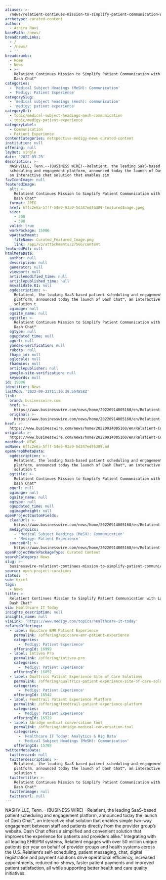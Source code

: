 ```yaml
---
aliases: >-
  /news/relatient-continues-mission-to-simplify-patient-communication-with-launch-of-dash-chat
archetype: curated-content
author:
  - Athira Ravi
basePath: /news/
breadcrumbLinks:
  - /
  - /news/
  - ''
breadcrumbs:
  - Home
  - News
  - >-
    Relatient Continues Mission to Simplify Patient Communication with Launch of
    Dash Chat™
categories:
  - 'Medical Subject Headings (MeSH): Communication'
  - 'Medigy: Patient Experience'
categorySlug:
  - 'medical subject headings (mesh): communication'
  - 'medigy: patient experience'
categoryUrl:
  - topic/medical-subject-headings-mesh-communication
  - topic/medigy-patient-experience
categoryLabel:
  - Communication
  - Patient Experience
contentCategories: netspective-medigy-news-curated-content
institution: null
offering: null
layOut: single
date: '2022-09-23'
description: >-
  NASHVILLE, Tenn.--(BUSINESS WIRE)--Relatient, the leading SaaS-based patient
  scheduling and engagement platform, announced today the launch of Dash Chat™,
  an interactive chat solution that enables sim
favIconImage: null
featuredImage:
  alt: >-
    Relatient Continues Mission to Simplify Patient Communication with Launch of
    Dash Chat™
  format: JPEG
  href: 6ffc2e6a-5fff-54e9-93a9-5d347edf6389-featuredImage.jpeg
  size:
    - 300
    - 590
  valid: true
  workPackage: 15006
  wpAttachment:
    fileName: Curated_Featured_Image.png
    link: /api/v3/attachments/27566/content
featuredPdf: null
htmlMetaData:
  author: null
  description: null
  generator: null
  viewport: null
  articlemodified_time: null
  articlepublished_time: null
  msvalidate.01: null
  ogdescription: >-
    Relatient, the leading SaaS-based patient scheduling and engagement
    platform, announced today the launch of Dash Chat™, an interactive chat
    solution t
  ogimage: null
  ogsite_name: null
  ogtitle: >-
    Relatient Continues Mission to Simplify Patient Communication with Launch of
    Dash Chat™
  ogtype: null
  ogupdated_time: null
  ogurl: null
  yandex-verification: null
  robots: null
  fbapp_id: null
  oglocale: null
  fbadmins: null
  articlepublisher: null
  google-site-verification: null
  keywords: null
id: 15006
identifier: News
lastMod: '2022-09-23T11:30:39.554858Z'
link:
  brand: businesswire.com
  href: >-
    https://www.businesswire.com/news/home/20220914005160/en/Relatient-Continues-Mission-to-Simplify-Patient-Communication-with-Launch-of-Dash-Chat%E2%84%A2
  original: >-
    https://www.businesswire.com/news/home/20220914005160/en/Relatient-Continues-Mission-to-Simplify-Patient-Communication-with-Launch-of-Dash-Chat%E2%84%A2
href: >-
  https://www.businesswire.com/news/home/20220914005160/en/Relatient-Continues-Mission-to-Simplify-Patient-Communication-with-Launch-of-Dash-Chat%E2%84%A2
original: >-
  https://www.businesswire.com/news/home/20220914005160/en/Relatient-Continues-Mission-to-Simplify-Patient-Communication-with-Launch-of-Dash-Chat%E2%84%A2
mastHead: NEWS
mdName: 6ffc2e6a-5fff-54e9-93a9-5d347edf6389.md
openGraphMetaData:
  ogdescription: >-
    Relatient, the leading SaaS-based patient scheduling and engagement
    platform, announced today the launch of Dash Chat™, an interactive chat
    solution t
  ogtitle: >-
    Relatient Continues Mission to Simplify Patient Communication with Launch of
    Dash Chat™
  ogurl: null
  ogimage: null
  ogsite_name: null
  ogtype: null
  ogupdated_time: null
  ogimageheight: null
openProjectCustomFields:
  cleanUrl: >-
    https://www.businesswire.com/news/home/20220914005160/en/Relatient-Continues-Mission-to-Simplify-Patient-Communication-with-Launch-of-Dash-Chat%E2%84%A2
  medigyTopics:
    - 'Medical Subject Headings (MeSH): Communication'
    - 'Medigy: Patient Experience'
  sourceUrl: >-
    https://www.businesswire.com/news/home/20220914005160/en/Relatient-Continues-Mission-to-Simplify-Patient-Communication-with-Launch-of-Dash-Chat%E2%84%A2
openProjectWorkPackageType: Curated Content
searchCategory: News
slug: >-
  businesswire-relatient-continues-mission-to-simplify-patient-communication-with-launch-of-dash-chat
source: open-project-curations
status: ''
sub: brief
tags:
  - News
title: >-
  Relatient Continues Mission to Simplify Patient Communication with Launch of
  Dash Chat™
via: Healthcare IT Today
insights_description: null
insights_name: null
viaLink: 'https://www.medigy.com/topics/healthcare-it-today'
relatedOfferings:
  - label: EpicCare EMR Patient Experience
    permalink: /offering/epiccare-emr-patient-experience
    categories:
      - 'Medigy: Patient Experience'
    offeringId: 16999
  - label: Intiveo Pro
    permalink: /offering/intiveo-pro
    categories:
      - 'Medigy: Patient Experience'
    offeringId: 16852
  - label: Qualtrics Patient Experience Site of Care Solutions
    permalink: /offering/qualtrics-patient-experience-site-of-care-solutions
    categories:
      - 'Medigy: Patient Experience'
    offeringId: 16542
  - label: Feedtrail Patient Experience Platform
    permalink: /offering/feedtrail-patient-experience-platform
    categories:
      - 'Medigy: Patient Experience'
    offeringId: 16529
  - label: Abridge medical conversation tool
    permalink: /offering/abridge-medical-conversation-tool
    categories:
      - 'Healthcare IT Today: Analytics & Big Data'
      - 'Medical Subject Headings (MeSH): Communication'
    offeringId: 15708
twitterMetaData:
  twittercard: null
  twitterdescription: >-
    Relatient, the leading SaaS-based patient scheduling and engagement
    platform, announced today the launch of Dash Chat™, an interactive chat
    solution t
  twittertitle: >-
    Relatient Continues Mission to Simplify Patient Communication with Launch of
    Dash Chat™
  twitterimage: null
  twitterurl: null
---
```

<p>NASHVILLE, Tenn.--(BUSINESS WIRE)--Relatient, the leading SaaS-based patient scheduling and engagement platform, announced today the launch of Dash Chat™, an interactive chat solution that enables simple two-way engagement between staff and patients directly from the provider group’s website.
Dash Chat offers a simplified and convenient solution that improves the experience for patients and providers alike.”
Integrating with all leading EHR/PM systems, Relatient engages with over 50 million unique patients per year on behalf of provider groups and health systems across the U.S. Relatient’s self-scheduling, patient messaging, chat, digital registration and payment solutions drive operational efficiency, increased appointments, reduced no-shows, faster patient payments and improved patient satisfaction, all while supporting better health and care quality initiatives.</p>